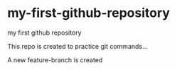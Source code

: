 # my-first-github-repository
my first github repository

This repo is created to practice git commands...

A new feature-branch is created
